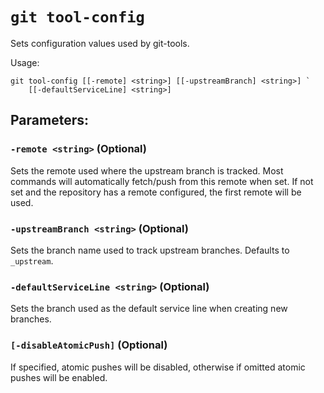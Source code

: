 # `git tool-config`

Sets configuration values used by git-tools.

Usage:

    git tool-config [[-remote] <string>] [[-upstreamBranch] <string>] `
        [[-defaultServiceLine] <string>]

## Parameters:

### `-remote <string>` (Optional)

Sets the remote used where the upstream branch is tracked. Most commands will automatically fetch/push from this remote when set. If not set and the repository has a remote configured, the first remote will be used.

### `-upstreamBranch <string>` (Optional)

Sets the branch name used to track upstream branches. Defaults to `_upstream`.

### `-defaultServiceLine <string>` (Optional)

Sets the branch used as the default service line when creating new branches.

### `[-disableAtomicPush]` (Optional)

If specified, atomic pushes will be disabled, otherwise if omitted atomic pushes will be enabled.

